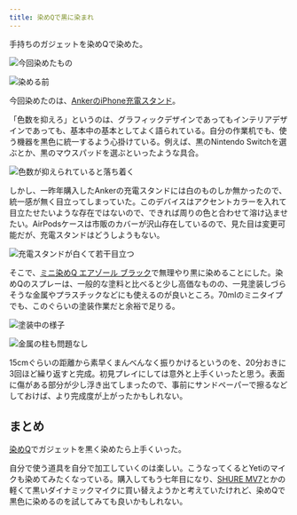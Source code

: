 ```yaml
---
title: 染めQで黒に染まれ
---
```

手持ちのガジェットを染めQで染めた。

![](https://lh6.googleusercontent.com/Gf6h3HfCOtu4-_PKHIeQeBJDwZ_vp-2_LgVVATumWpnG_2yA-w5Cnn8T-lKL2E4YetUeV-k0yzQd96o107wV-ADereCQdYMw4yofEO-YkbBPBmG35BjiIUjUozE_59XcZcnCXrYbWFFt4ALGSyI7Uw "今回染めたもの")

![](https://lh4.googleusercontent.com/C0jxwO4y3v6JH-t-EhbBahzrvhQVgKgXuQqlXue6w3ZyUSDv4NZNgVMINvRsrN9K_Z94GYwE0EzY0KajvU3kGc2UMau7Hhd9bq0-zQITKrx_NIUBL_0u1A_31_jy6FTVN3ETjBz7KKRfdS5tTQdEuA "染める前")

今回染めたのは、[AnkerのiPhone充電スタンド](https://r7kamura.com/articles/2021-09-06-anker-iphone-stand)。

「色数を抑えろ」というのは、グラフィックデザインであってもインテリアデザインであっても、基本中の基本としてよく語られている。自分の作業机でも、使う機器を黒色に統一するよう心掛けている。例えば、黒のNintendo Switchを選ぶとか、黒のマウスパッドを選ぶといったような具合。

![](https://lh4.googleusercontent.com/tU26lyjwalYVDZMJ0j9xEpYrVm-q0MTyjbqSMDLnEm6kbrS7Ymn-NZA7xvlFSWCTCHm-AqxwmBQ8kTAC_EdGnrpcYZPAb6kVuzHFpzYA-gjJFPNpqDvYbHOqOTxw_-1RM4hgfaFQ6QMoxow2iMZOgw "色数が抑えられていると落ち着く")

しかし、一昨年購入したAnkerの充電スタンドには白のものしか無かったので、統一感が無く目立ってしまっていた。このデバイスはアクセントカラーを入れて目立たせたいような存在ではないので、できれば周りの色と合わせて溶け込ませたい。AirPodsケースは市販のカバーが沢山存在しているので、見た目は変更可能だが、充電スタンドはどうしようもない。

![](https://lh5.googleusercontent.com/2_6eB4_kXGEDZ3_kpiIjDGjNBm6IuRG4bqK5EI0r2oCb5SPaf78WAfbZrh8w3KnARRHOjTfYFmDBFG7Ym2A0UaI3-FaV47OjeUt62I3VAgx3h5G6MPxeH1lf8i6r55XzHABVlcEzGLdn_Spc6vd5cg "充電スタンドが白くて若干目立つ")

そこで、[ミニ染めQ エアゾール ブラック](https://www.amazon.co.jp/dp/B003QMFUKO)で無理やり黒に染めることにした。染めQのスプレーは、一般的な塗料と比べると少し高価なものの、一見塗装しづらそうな金属やプラスチックなどにも使えるのが良いところ。70mlのミニタイプでも、このぐらいの塗装作業だと余裕で足りる。

![](https://lh3.googleusercontent.com/R1Md-uRrw7eQGbCQJ7Xfg-FN9fx8aW1TTt3UE0nZ8JCzMatrcEClv6NXW3ZodDPuX-Npm-qMbmwZc5HjevdHnextZ6jk6lHclNy8dYZ9XpdtSzUWI9lWnKIuezrZ3hDrK9oWfHwox4oM5E2jb6ozlA "塗装中の様子")

![](https://lh5.googleusercontent.com/msEVpjp2n4PmUqAeURrVws9SGgu4-E50IWXSxNgk0fpFfFwl2ISwz00tX0CeIKq8D0ooaG5GiELmRo8V_X3OjGQELqrtfqIfNkdkm3upbD3R7jyYQc30RCLIx7e_fMibUkptQ6xDHSyZ9ENRRIynCA "金属の柱も問題なし")

15cmぐらいの距離から素早くまんべんなく振りかけるというのを、20分おきに3回ほど繰り返すと完成。初見プレイにしては意外と上手くいったと思う。表面に傷がある部分が少し浮き出てしまったので、事前にサンドペーパーで擦るなどしておけば、より完成度が上がったかもしれない。

まとめ
---

[染めQ](https://www.amazon.co.jp/dp/B003QMFUKO)でガジェットを黒く染めたら上手くいった。

自分で使う道具を自分で加工していくのは楽しい。こうなってくるとYetiのマイクも染めてみたくなっている。購入してもう七年目になり、[SHURE MV7](https://www.amazon.co.jp/dp/B08KY7G1GV)とかの軽くて黒いダイナミックマイクに買い替えようかと考えていたけれど、染めQで黒色に染めるのを試してみても良いかもしれない。
